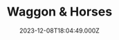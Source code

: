 ---
date: 2023-12-08T18:04:49.000Z
title: Waggon & Horses
latitude: 52.04014607171826
longitude: 0.7275113044121018
url: http://www.thesudburywaggon.co.uk
category: checkin
---